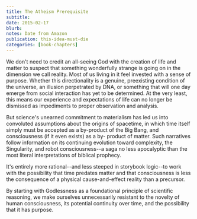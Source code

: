 ```yaml
---
title: The Atheism Prerequisite
subtitle: 
date: 2015-02-17
blurb: 
notes: Date from Amazon
publication: this-idea-must-die
categories: [book-chapters]
---
```


We don't need to credit an all-seeing God with the creation of life and matter to suspect that something wonderfully strange is going on in the dimension we call reality. Most of us living in it feel invested with a sense of purpose. Whether this directionality is a genuine, preexisting condition of the universe, an illusion perpetrated by DNA, or something that will one day emerge from social interaction has yet to be determined. At the very least, this means our experience and expectations of life can no longer be dismissed as impediments to proper observation and analysis.

But science's unearned commitment to materialism has led us into convoluted assumptions about the origins of spacetime, in which time itself simply must be accepted as a by-product of the Big Bang, and consciousness (if it even exists) as a by- product of matter. Such narratives follow information on its continuing evolution toward complexity, the Singularity, and robot consciousness--a saga no less apocalyptic than the most literal interpretations of biblical prophecy.

It's entirely more rational--and less steeped in storybook logic--to work with the possibility that time predates matter and that consciousness is less the consequence of a physical cause-and-effect reality than a precursor.

By starting with Godlessness as a foundational principle of scientific reasoning, we make ourselves unnecessarily resistant to the novelty of human consciousness, its potential continuity over time, and the possibility that it has purpose.
